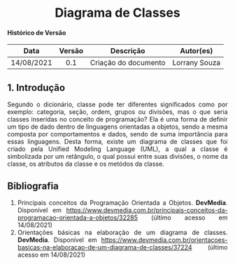 # <center> Diagrama de Classes

#### Histórico de Versão
|    Data    | Versão | Descrição            |    Autor(es)    |
| :--------: | :----: | :------------------: | :-------------: |
| 14/08/2021 |  0.1   | Criação do documento | Lorrany Souza   |

<div align="justify">

## 1. Introdução

Segundo o dicionário, classe pode ter diferentes significados como por exemplo: categoria, seção, ordem, grupos ou divisões, mas o que seria classes inseridas no conceito de programação? Ela é uma forma de definir um tipo de dado dentro de linguagens orientadas a objetos, sendo a mesma composta por comportamentos e dados, sendo de suma importância para essas linguagens. Desta forma, existe um diagrama de classes que foi criado pela Unified Modeling Language (UML), a qual a classe é simbolizada por um retângulo, o qual possui entre suas divisões, o nome da classe, os atributos da classe e os metódos da classe.    


##  Bibliografia

1. Principais conceitos da Programação Orientada a Objetos. **DevMedia**. Disponível em https://www.devmedia.com.br/principais-conceitos-da-programacao-orientada-a-objetos/32285 (último acesso em 14/08/2021)
2. Orientações básicas na elaboração de um diagrama de classes. **DevMedia**. Disponível em https://www.devmedia.com.br/orientacoes-basicas-na-elaboracao-de-um-diagrama-de-classes/37224 (último acesso em 14/08/2021)
</div>